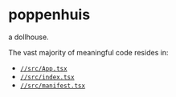 # poppenhuis

a dollhouse.

The vast majority of meaningful code resides in:

- [`//src/App.tsx`](https://github.com/MaxwellBo/poppenhuis/blob/master/src/App.tsx)
- [`//src/index.tsx`](https://github.com/MaxwellBo/poppenhuis/blob/master/src/index.tsx)
- [`//src/manifest.tsx`](https://github.com/MaxwellBo/poppenhuis/blob/master/src/manifest.tsx)
